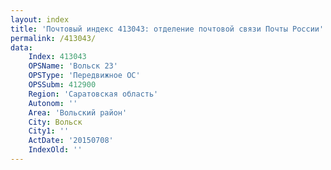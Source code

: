 ```yaml
---
layout: index
title: 'Почтовый индекс 413043: отделение почтовой связи Почты России'
permalink: /413043/
data:
    Index: 413043
    OPSName: 'Вольск 23'
    OPSType: 'Передвижное ОС'
    OPSSubm: 412900
    Region: 'Саратовская область'
    Autonom: ''
    Area: 'Вольский район'
    City: Вольск
    City1: ''
    ActDate: '20150708'
    IndexOld: ''
---
```


